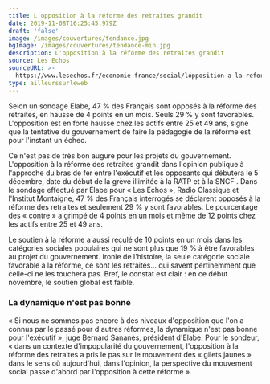 ```yaml
---
title: L'opposition à la réforme des retraites grandit
date: 2019-11-08T16:25:45.979Z
draft: 'false'
image: /images/couvertures/tendance.jpg
bgImage: /images/couvertures/tendance-min.jpg
description: L'opposition à la réforme des retraites grandit
source: Les Echos
sourceURL: >-
  https://www.lesechos.fr/economie-france/social/lopposition-a-la-reforme-des-retraites-grandit-dans-lopinion-1146321
type: ailleurssurleweb
---
```

Selon un sondage Elabe, 47 % des Français sont opposés à la réforme des retraites, en hausse de 4 points en un mois. Seuls 29 % y sont favorables. L'opposition est en forte hausse chez les actifs entre 25 et 49 ans, signe que la tentative du gouvernement de faire la pédagogie de la réforme est pour l'instant un échec.



Ce n'est pas de très bon augure pour les projets du gouvernement. L'opposition à  la réforme des retraites grandit dans l'opinion publique à l'approche du bras de fer entre l'exécutif et les opposants qui débutera  le 5 décembre, date du début de la grève illimitée à la RATP et à la SNCF . Dans le sondage effectué par Elabe pour « Les Echos », Radio Classique et l'Institut Montaigne, 47 % des Français interrogés se déclarent opposés à la réforme des retraites et seulement 29 % y sont favorables. Le pourcentage des « contre » a grimpé de 4 points en un mois et même de 12 points chez les actifs entre 25 et 49 ans.



Le soutien à la réforme a aussi reculé de 10 points en un mois dans les catégories sociales populaires qui ne sont plus que 19 % à être favorables au projet du gouvernement. Ironie de l'histoire, la seule catégorie sociale favorable à la réforme, ce sont les retraités… qui savent pertinemment que celle-ci ne les touchera pas. Bref, le constat est clair : en ce début novembre, le soutien global est faible.



### La dynamique n'est pas bonne

« Si nous ne sommes pas encore à des niveaux d'opposition que l'on a connus par le passé pour d'autres réformes, la dynamique n'est pas bonne pour l'exécutif », juge Bernard Sananès, président d'Elabe. Pour le sondeur, « dans un contexte d'impopularité du gouvernement, l'opposition à la réforme des retraites a pris le pas sur le mouvement des « gilets jaunes » dans le sens où aujourd'hui, dans l'opinion, la perspective du mouvement social passe d'abord par l'opposition à cette réforme ».
